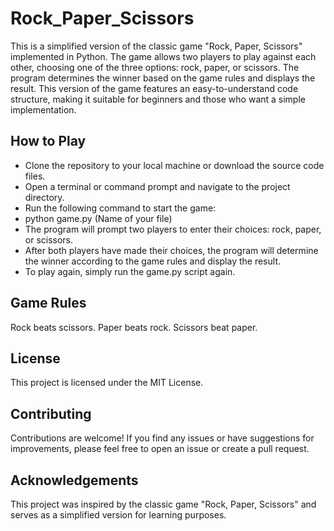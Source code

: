 # Rock_Paper_Scissors
This is a simplified version of the classic game "Rock, Paper, Scissors" implemented in Python.
The game allows two players to play against each other, choosing one of the three options: rock, paper, or scissors. The program determines the winner based on the game rules and displays the result. This version of the game features an easy-to-understand code structure, making it suitable for beginners and those who want a simple implementation.

## How to Play
- Clone the repository to your local machine or download the source code files.
- Open a terminal or command prompt and navigate to the project directory.
- Run the following command to start the game:
- python game.py (Name of your file)
- The program will prompt two players to enter their choices: rock, paper, or scissors.
- After both players have made their choices, the program will determine the winner according to the game rules and display the result.
- To play again, simply run the game.py script again.


## Game Rules
Rock beats scissors.
Paper beats rock.
Scissors beat paper.


## License
This project is licensed under the MIT License.

## Contributing
Contributions are welcome! If you find any issues or have suggestions for improvements, please feel free to open an issue or create a pull request.


## Acknowledgements
This project was inspired by the classic game "Rock, Paper, Scissors" and serves as a simplified version for learning purposes.

